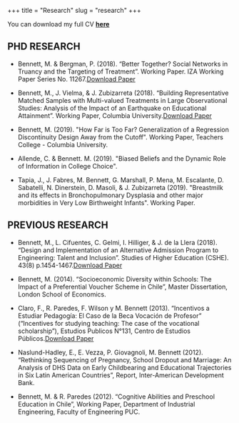 +++
title = "Research"
slug = "research"
+++

You can download my full CV **[here](/files/CV_mbennett.pdf)**

## PHD RESEARCH 

* Bennett, M. & Bergman, P. (2018). “Better Together? Social Networks in Truancy and the Targeting of Treatment”. Working Paper. IZA Working Paper Series No. 11267.[Download Paper](https://github.com/maibennett/website/blob/master/networks_paper.pdf)

* Bennett, M., J. Vielma, & J. Zubizarreta (2018). “Building Representative Matched Samples with Multi-valued Treatments in Large Observational Studies: Analysis of the Impact of an Earthquake on Educational Attainment”. Working Paper, Columbia University.[Download Paper](https://arxiv.org/pdf/1810.06707.pdf)

* Bennett, M. (2019). "How Far is Too Far? Generalization of a Regression Discontinuity Design Away from the Cutoff". Working Paper, Teachers College - Columbia University.

* Allende, C. & Bennett. M. (2019). "Biased Beliefs and the Dynamic Role of Information in College Choice".

* Tapia, J., J. Fabres, M. Bennett, G. Marshall, P. Mena, M. Escalante, D. Sabatelli, N. Dinerstein, D. Masoli, & J. Zubizarreta (2019). "Breastmilk and its effects in Bronchopulmonary Dysplasia and other major morbidities in Very Low Birthweight Infants". Working Paper.

## PREVIOUS RESEARCH

* Bennett, M., L. Cifuentes, C. Gelmi, I. Hilliger, & J. de la Llera (2018). “Design and Implementation of an Alternative Admission Program to Engineering: Talent and Inclusion”. Studies of Higher Education (CSHE). 43(8) p.1454-1467.[Download Paper](https://www.tandfonline.com/doi/abs/10.1080/03075079.2016.1263291?journalCode=cshe20)

* Bennett, M. (2014). “Socioeconomic Diversity within Schools: The Impact of a Preferential Voucher Scheme in Chile”, Master Dissertation, London School of Economics.

* Claro, F., R. Paredes, F. Wilson y M. Bennett (2013). “Incentivos a Estudiar Pedagogía: El Caso de la Beca Vocación de Profesor” (“Incentives for studying teaching: The case of the vocational scholarship”), Estudios Publicos N°131, Centro de Estudios Públicos.[Download Paper](https://www.cepchile.cl/cep/site/artic/20160304/asocfile/20160304100405/rev131_FClaro-RParedes-MBennett-TWilson.pdf)

* Naslund-Hadley, E., E. Vezza, P. Giovagnoli, M. Bennett (2012). “Rethinking Sequencing of Pregnancy, School Dropout and Marriage: An Analysis of DHS Data on Early Childbearing and Educational Trajectories in Six Latin American Countries”, Report, Inter-American Development Bank.

* Bennett, M. & R. Paredes (2012). “Cognitive Abilities and Preschool Education in Chile”, Working Paper, Department of Industrial Engineering, Faculty of Engineering PUC.
